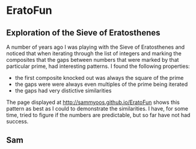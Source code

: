EratoFun
========

Exploration of the Sieve of Eratosthenes
----------------------------------------


A number of years ago I was playing with the Sieve of Eratosthenes and 
noticed that when iterating through the list of integers and marking the
composites that the gaps between numbers that were marked by that particular
prime, had interesting patterns.  I found the following properties:
- the first composite knocked out was always the square of the prime
- the gaps were were always even multiples of the prime being iterated
- the gaps had very distictive similarities

The page displayed at http://sammyoos.github.io/EratoFun shows this pattern
as best as I could to demonstrate the similarities.  I have, for some time,
tried to figure if the numbers are predictable, but so far have not had success.

Sam
---


